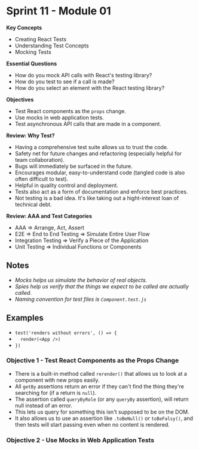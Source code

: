 # Sprint 11 - Module 01
**Key Concepts**
- Creating React Tests
- Understanding Test Concepts
- Mocking Tests

**Essential Questions**
- How do you mock API calls with React's testing library?
- How do you test to see if a call is made?
- How do you select an element with the React testing library?

**Objectives**
- Test React components as the `props` change.
- Use mocks in web application tests.
- Test asynchronous API calls that are made in a component.

**Review: Why Test?**
- Having a comprehensive test suite allows us to trust the code.
- Safety net for future changes and refactoring (especially helpful for team collaboration).
- Bugs will immediately be surfaced in the future.
- Encourages modular, easy-to-understand code (tangled code is also often difficult to test).
- Helpful in quality control and deployment.
- Tests also act as a form of documentation and enforce best practices.
- Not testing is a bad idea. It's like taking out a hight-interest loan of technical debt.

**Review: AAA and Test Categories**
- AAA => Arrange, Act, Assert
- E2E => End to End Testing => Simulate Entire User Flow
- Integration Testing => Verify a Piece of the Application
- Unit Testing => Individual Functions or Components

## Notes
- *Mocks helps us simulate the behavior of real objects.*
- *Spies help us verify that the things we expect to be called are actually called.*
- *Naming convention for test files is `Component.test.js`*

## Examples
- ` test('renders without errors', () => { `
- `   render(<App />)                      `
- ` })                                     `

### Objective 1 - Test React Components as the Props Change
- There is a built-in method called `rerender()` that allows us to look at a component with new props easily.
- All `getBy` assertions return an error if they can't find the thing they're searching for (if a return is `null`).
- The assertion called `queryByRole` (or any `queryBy` assertion), will return null instead of an error. 
- This lets us query for something this isn't supposed to be on the DOM.
- It also allows us to use an assertion like `.toBeNull()` or `toBeFalsy()`, and then tests will start passing even when no content is rendered.

### Objective 2 - Use Mocks in Web Application Tests
